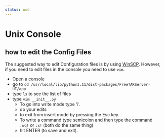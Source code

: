 ```yaml
---
status: ood
---
```


# Unix Console 
## how to edit the Config Files
The suggested way to edit Configuration files is by using [WinSCP](../Installation/Tools.md).
However, if you need to edit files in the console you need to use `vim`. 

 * Open a console
 * go to ```cd /usr/local/lib/python3.11/dist-packages/FreeTAKServer-UI/app```
 * type ```ls``` to see the list of files
 * type ```vim __init__.py```
   *  To go into write mode type 'i'.
   *  do your edits
   *  to exit from insert mode by pressing the Esc key. 
   *  To write a command type semicolon
      and then type the command `:wq!`  or `:x!` (both do the same thing) 
   *  hit ENTER (to save and exit).
